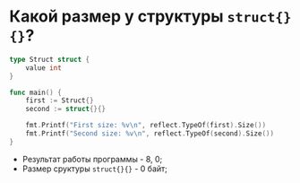 # Какой размер у структуры `struct{}{}`?

```go
type Struct struct {
	value int
}

func main() {
	first := Struct{}
	second := struct{}{}

	fmt.Printf("First size: %v\n", reflect.TypeOf(first).Size())
	fmt.Printf("Second size: %v\n", reflect.TypeOf(second).Size())
}
```

- Результат работы программы - 8, 0;
- Размер сруктуры `struct{}{}` - 0 байт;